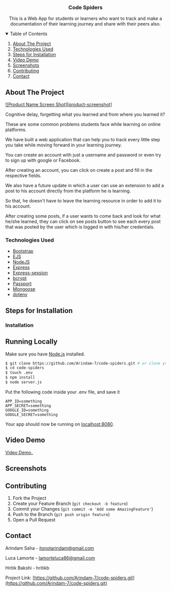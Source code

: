 



<!-- PROJECT LOGO -->
<br />
<p align="center">

  <h3 align="center">Code Spiders</h3>

  <p align="center">
  This is a Web App for students or learners who want to track and make a documentation of their learning journey and share with their peers also.
  </p>
</p>



<!-- TABLE OF CONTENTS -->
<details open="open">
  <summary>Table of Contents</summary>
  <ol>
    <li>
      <a href="#about-the-project">About The Project</a>
    </li>
    <li>
      <a href="#technologies-used">Technologies Used</a>
    </li>
    <li><a href="#steps-for-installation">Steps for Installation</a></li>
    <li><a href="#video-demo">Video Demo</a></li>
    <li><a href="#screenshots">Screenshots</a></li>
    <li><a href="#contributing">Contributing</a></li>
    <li><a href="#contact">Contact</a></li>
  </ol>
</details>



<!-- ABOUT THE PROJECT -->
## About The Project

[![Product Name Screen Shot][product-screenshot]](https://imgur.com/a/2GrokSC)

Cognitive delay, forgetting what you learned and from where you learned it?

These are some common problems students face while learning on online platforms.

We have built a web application that can help you to track every little step you take while moving forward in your learning journey.

You can create an account with just a username and password or even try to sign up with google or Facebook.

After creating an account, you can click on create a post and fill in the respective fields.

We also have a future update in which a user can use an extension to add a post to his account directly from the platform he is learning.

So that, he doesn't have to leave the learning resource in order to add it to his account.

After creating some posts, if a user wants to come back and look for what he/she learned, they can click on see posts button to see each every post that was posted by the user which is logged in with his/her credentials.


### Technologies Used


* [Bootstrap](https://getbootstrap.com)
* [EJS](https://ejs.co/)
* [NodeJS](https://nodejs.org/)
* [Express](https://expressjs.com/)
* [Express-session](https://www.npmjs.com/package/express-session)
* [bcrypt](https://www.npmjs.com/package/bcrypt)
* [Passport](http://www.passportjs.org/)
* [Mongoose](https://mongoosejs.com/)
* [dotenv](https://www.npmjs.com/package/dotenv)




## Steps for Installation


### Installation

## Running Locally

Make sure you have [Node.js](http://nodejs.org/) installed.

```sh
$ git clone https://github.com/Arindam-7/code-spiders.git # or clone your own fork
$ cd code-spiders
$ touch .env
$ npm install
$ node server.js
```

Put the following code inside your .env file, and save it
```
APP_ID=something
APP_SECRET=something
GOOGLE_ID=something
GOOGLE_SECRET=something
```


Your app should now be running on [localhost:8080](http://localhost:8080/).



## Video Demo

[Video Demo](https://example.com)_



## Screenshots




<!-- CONTRIBUTING -->
## Contributing

1. Fork the Project
2. Create your Feature Branch (`git checkout -b feature`)
3. Commit your Changes (`git commit -m 'Add some AmazingFeature'`)
4. Push to the Branch (`git push origin feature`)
5. Open a Pull Request


## Contact

Arindam Saha - itsnotarindam@gmail.com

Luca Lamorte - lamorteluca86@gmail.com

Hritik Bakshi - hritikb

Project Link: [https://github.com/Arindam-7/code-spiders.git](https://github.com/Arindam-7/code-spiders.git)



